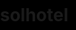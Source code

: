 # solhotel
<html lang="zh-Hant">
<head>
  <meta charset="UTF-8" />
  <meta name="viewport" content="width=device-width, initial-scale=1.0" />
  <title>飯店大廳輪播</title>
  <style>
    html, body { margin: 0; padding: 0; height: 100%; background: black; }
    .slideshow-container {
  display: flex;
  justify-content: center;
  align-items: center;
  width: 100vw;
  height: 100vh;
  overflow: hidden;
  background: black;
}
    .slides {
      display: none;
      width: 100%;
      height: 100%;
      object-fit: cover;
      background: black;
    }
  </style>
</head>
<body>

  <div class="slideshow-container">
    <img class="slides" src="Garden.jpg" alt="圖1">
    <img class="slides" src="bf.jpg" alt="圖2">
    <img class="slides" src="SolHotel_M_02.jpg" alt="圖3">
  </div>

  <script>
    let slideIndex = 0;
    const slides = document.getElementsByClassName("slides");

    function showSlides() {
      for (let i = 0; i < slides.length; i++) {
        slides[i].style.display = "none";
      }
      slideIndex++;
      if (slideIndex > slides.length) { slideIndex = 1; }
      slides[slideIndex - 1].style.display = "block";
      setTimeout(showSlides, 10000); // 每5秒切換
    }

    showSlides();
  </script>

</body>
</html>
